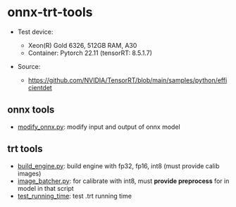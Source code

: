 # onnx-trt-tools

- Test device:
  - Xeon(R) Gold 6326, 512GB RAM, A30
  - Container: Pytorch 22.11 (tensorRT: 8.5.1.7)


- Source:
  - <https://github.com/NVIDIA/TensorRT/blob/main/samples/python/efficientdet>

## onnx tools

- [modify_onnx.py](onnx_tools/modify_onnx.py): modify input and output of onnx model

## trt tools

- [build_engine.py](trt_tools/build_engine.py): build engine with fp32, fp16, int8 (must provide calib images)
- [image_batcher.py](trt_tools/image_batcher.py): for calibrate with int8, must **provide preprocess** for in model in that script
- [test_running_time](trt_tools/test_running_time.py): test .trt running time
